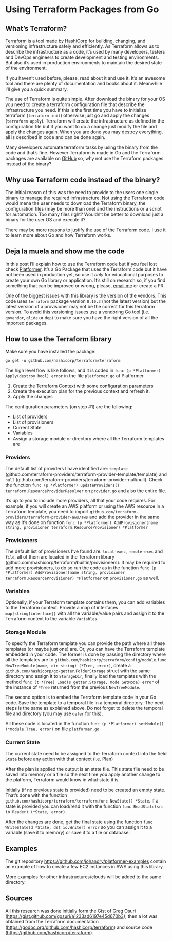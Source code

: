 # Using Terraform Packages from Go

## What’s Terraform?

[Terraform](http://terraform.io) is a tool made by [HashiCorp](https://www.hashicorp.com) for building, changing, and versioning infrastructure safely and efficiently. As Terraform allows us to describe the infrastructure as a code, it’s used by many developers, testers and DevOps engineers to create development and testing environments. But also it’s used in production environments to maintain the desired state of the environment.

If you haven’t used before, please, read about it and use it. It’s an awesome tool and there are plenty of documentation and books about it. Meanwhile I’ll give you a quick summary. 

The use of Terraform is quite simple. After download the binary for your OS you need to create a terraform configuration file that describe the infrastructure you need. If this is the first time you have to initialize terraform (`terraform init`) otherwise just go and apply the changes (`terraform apply`). Terraform will create the infrastructure as defined in the configuration file but if you want to do a change just modify the file and apply the changes again. When you are done you may destroy everything, all is described in code and can be done again.

Many developers automate terraform tasks by using the binary from the code and that’s fine. However Terraform is made in Go and the Terraform packages are available on [GitHub](https://github.com/hashicorp/terraform) so, why not use the Terraform packages instead of the binary?

## Why use Terraform code instead of the binary?

The initial reason of this was the need to provide to the users one single binary to manage the required infrastructure. Not using the Terraform code would mena the user needs to download the Terraform binary, the configuration files (may be more than one) and the instructions or a script for automation. Too many files right? Wouldn’t be better to download just a binary for the user OS and execute it?

There may be more reasons to justify the use of the Terraform code. I use it to learn more about Go and how Terraform works. 

## Deja la muela and show me the code

In this post I’ll explain how to use the Terraform code but if you feel lost check [Platformer](https://github.com/johandry/platformer/). It’s a Go Package that uses the Terraform code but it have not been used in production yet, so use it _only_ for educational purposes to create your own Go library or application. It’s still on research so, if you find something that can be improved or wrong, please, [email me](johandry@gmail.com) or create a PR.

One of the biggest issues with this library is the version of the vendors. This code uses `terraform` package version `0.10.3` (not the latest version) but the latest version of a provisioner may not be the correct for this terraform version. To avoid this versioning issues use a vendoring Go tool (i.e. `govendor`, `glide` or `dep`) to make sure you have the right version of all the imported packages.

## How to use the Terraform library

Make sure you have installed the package:

    go get -u github.com/hashicorp/terraform/terraform

The high level flow is like follows, and it is coded in `func (p *Platformer) Apply(destroy bool) error` in the file `platformer.go` of Platformer.

1. Create the Terraform Context with some configuration parameters
2. Create the execution plan for the previous context and refresh it.
3. Apply the changes

The configuration parameters (on step #1) are the following:

- List of providers
- List of provisioners
- Current State
- Variables
- Assign a storage module or directory where all the Terraform templates are

### Providers

The default list of providers I have identified are: `template` (github.com/terraform-providers/terraform-provider-template/template) and `null` (github.com/terraform-providers/terraform-provider-null/null). Check the function `func (p *Platformer) updateProviders() terraform.ResourceProviderResolver` on `provider.go` and also the entire file.

It’s up to you to include more providers, all that your code requires. For example, if you will create an AWS platform or using the AWS resource in a Terraform template, you need to import `github.com/terraform-providers/terraform-provider-aws/aws` and add the provider in the same way as it’s done on function `func (p *Platformer) AddProvisioner(name string, provisioner terraform.ResourceProvisioner) *Platformer`

### Provisioners

The default list of provisioners I’ve found are: `local-exec`, `remote-exec` and `file`, all of them are located in the Terraform library (github.com/hashicorp/terraform/builtin/provisioners). It may be required to add more provisioners, to do so run the code as in the function `func (p *Platformer) AddProvisioner(name string, provisioner terraform.ResourceProvisioner) *Platformer` on `provisioner.go` as well.

### Variables

Optionally, if your Terraform template contains them, you can add variables to the Terraform context. Provide a map of interfaces `map[string]interface{}` with all the variable/value pairs and assign it to the Terraform context to the variable `Variables`.

### Storage Module

To specify the Terraform template you can provide the path where all these templates (or maybe just one) are. Or, you can have the Terraform template embedded in your code. The former is done by passing the directory where all the templates are to `github.com/hashicorp/terraform/config/module`.`func NewTreeModule(name, dir string) (*Tree, error)`, create a `github.com/hashicorp/go-getter`.`FolderStorage` struct with the same directory and assign it to `StorageDir`, finally load the templates with the method `func (t *Tree) Load(s getter.Storage, mode GetMode) error` of the instance of `*Tree` returned from the previous `NewTreeModule`.

The second option is to embed the Terraform template code in your Go code. Save the template to a temporal file in a temporal directory. The next steps is the same as explained above. Do not forget to delete the temporal file and directory (you may use `defer` for this).

All these code is located in the function `func (p *Platformer) setModule() (*module.Tree, error)` on file `platformer.go`

### Current State

The current state need to be assigned to the Terraform context into the field `State` before any action with that context (i.e. Plan)

After the plan is applied the output is an state file. This state file need to be saved into memory or a file so the next time you apply another change to the platform, Terraform would know in what state it is.

Initially (if no previous state is provided) need to be created an empty state. That’s done with the function `github.com/hashicorp/terraform/terraform`.`func NewState() *State`. If a state is provided you can load/read it with the function `func ReadState(src io.Reader) (*State, error)`.

After the changes are done, get the final state using the function `func WriteState(d *State, dst io.Writer) error` so you can assign it to a variable (save it to memory) or save it to a file or database.

## Examples

The git repository https://github.com/johandry/platformer-examples contain an example of how to create a few EC2 instances in AWS using this library.

More examples for other infrastructures/clouds will be added to the same directory.

## Sources

All this research was done initially form the Gist of Greg Osuri (https://gist.github.com/gosuri/a1233ad6197e45d670b3), then a lot was obtained from the Terraform documentation (https://godoc.org/github.com/hashicorp/terraform) and source code (https://github.com/hashicorp/terraform).

